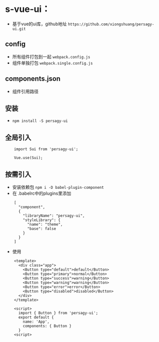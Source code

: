 # s-vue-ui：
- 基于vue的ui库，github地址 `https://github.com/xiongshuang/persagy-ui.git`

## config
- 所有组件打包到一起 `webpack.config.js`
- 组件单独打包 `webpack.single.config.js`

## components.json
- 组件引用路径

## 安装
- `npm install -S persagy-ui`

## 全局引入
```
    import Sui from 'persagy-ui';
    
    Vue.use(Sui);
```
## 按需引入
- 安装依赖包   `npm i -D babel-plugin-component`
- 在 .babelrc中的plugins里添加
```
    [
      "component",
      {
        "libraryName": "persagy-ui",
        "styleLibrary": {
          "name": "theme",
          "base": false
        }
      }
    ]
```
- 使用
```
    <template>
      <div class="app">
        <Button type="default">default</Button>
        <Button type="primary">normal</Button>
        <Button type="success">warning</Button>
        <Button type="warning">warning</Button>
        <Button type="error">error</Button>
        <Button type="disabled">disabled</Button>
      </div>
    </template>
    
    <script>    
      import { Button } from 'persagy-ui';
      export default {
        name: 'App',
        components: { Button }
      }
    <script>
```
    
